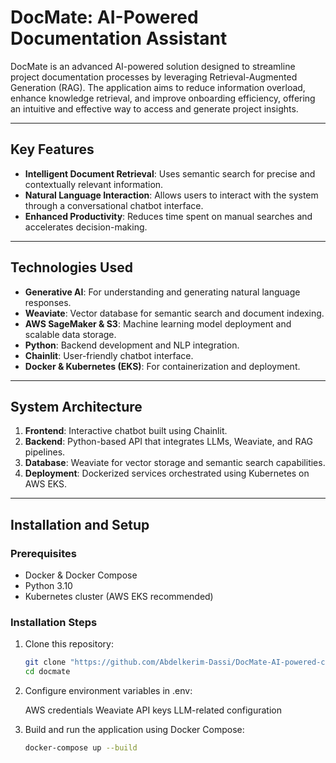 # DocMate: AI-Powered Documentation Assistant  

DocMate is an advanced AI-powered solution designed to streamline project documentation processes by leveraging Retrieval-Augmented Generation (RAG). The application aims to reduce information overload, enhance knowledge retrieval, and improve onboarding efficiency, offering an intuitive and effective way to access and generate project insights.  

---

## Key Features  
- **Intelligent Document Retrieval**: Uses semantic search for precise and contextually relevant information.  
- **Natural Language Interaction**: Allows users to interact with the system through a conversational chatbot interface.  
- **Enhanced Productivity**: Reduces time spent on manual searches and accelerates decision-making.  

---

## Technologies Used  
- **Generative AI**: For understanding and generating natural language responses.  
- **Weaviate**: Vector database for semantic search and document indexing.  
- **AWS SageMaker & S3**: Machine learning model deployment and scalable data storage.  
- **Python**: Backend development and NLP integration.  
- **Chainlit**: User-friendly chatbot interface.  
- **Docker & Kubernetes (EKS)**: For containerization and deployment.  

---

## System Architecture  
1. **Frontend**: Interactive chatbot built using Chainlit.  
2. **Backend**: Python-based API that integrates LLMs, Weaviate, and RAG pipelines.  
3. **Database**: Weaviate for vector storage and semantic search capabilities.  
4. **Deployment**: Dockerized services orchestrated using Kubernetes on AWS EKS.  

---

## Installation and Setup  

### Prerequisites  
- Docker & Docker Compose  
- Python 3.10
- Kubernetes cluster (AWS EKS recommended)  

### Installation Steps  
1. Clone this repository:  
   ```bash
   git clone "https://github.com/Abdelkerim-Dassi/DocMate-AI-powered-chatbot-for-Project-Assistance.git"
   cd docmate

2. Configure environment variables in .env:

   AWS credentials
   Weaviate API keys
   LLM-related configuration

3. Build and run the application using Docker Compose:
   ```bash
   docker-compose up --build
